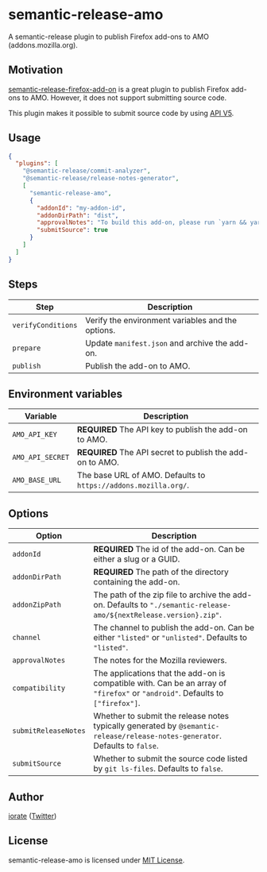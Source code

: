 # semantic-release-amo

A semantic-release plugin to publish Firefox add-ons to AMO (addons.mozilla.org).

## Motivation

[semantic-release-firefox-add-on](https://github.com/tophat/semantic-release-firefox-add-on) is a great plugin to publish Firefox add-ons to AMO. However, it does not support submitting source code.

This plugin makes it possible to submit source code by using
[API V5](https://addons-server.readthedocs.io/en/latest/topics/api/addons.html#version-sources).

## Usage

```json
{
  "plugins": [
    "@semantic-release/commit-analyzer",
    "@semantic-release/release-notes-generator",
    [
      "semantic-release-amo",
      {
        "addonId": "my-addon-id",
        "addonDirPath": "dist",
        "approvalNotes": "To build this add-on, please run `yarn && yarn build`",
        "submitSource": true
      }
    ]
  ]
}
```

## Steps

| Step               | Description                                       |
| ------------------ | ------------------------------------------------- |
| `verifyConditions` | Verify the environment variables and the options. |
| `prepare`          | Update `manifest.json` and archive the add-on.    |
| `publish`          | Publish the add-on to AMO.                        |

## Environment variables

| Variable         | Description                                                     |
| ---------------- | --------------------------------------------------------------- |
| `AMO_API_KEY`    | **REQUIRED** The API key to publish the add-on to AMO.          |
| `AMO_API_SECRET` | **REQUIRED** The API secret to publish the add-on to AMO.       |
| `AMO_BASE_URL`   | The base URL of AMO. Defaults to `https://addons.mozilla.org/`. |

## Options

| Option               | Description                                                                                                                    |
| -------------------- | ------------------------------------------------------------------------------------------------------------------------------ |
| `addonId`            | **REQUIRED** The id of the add-on. Can be either a slug or a GUID.                                                             |
| `addonDirPath`       | **REQUIRED** The path of the directory containing the add-on.                                                                  |
| `addonZipPath`       | The path of the zip file to archive the add-on. Defaults to `"./semantic-release-amo/${nextRelease.version}.zip"`.             |
| `channel`            | The channel to publish the add-on. Can be either `"listed"` or `"unlisted"`. Defaults to `"listed"`.                           |
| `approvalNotes`      | The notes for the Mozilla reviewers.                                                                                           |
| `compatibility`      | The applications that the add-on is compatible with. Can be an array of `"firefox"` or `"android"`. Defaults to `["firefox"]`. |
| `submitReleaseNotes` | Whether to submit the release notes typically generated by `@semantic-release/release-notes-generator`. Defaults to `false`.   |
| `submitSource`       | Whether to submit the source code listed by `git ls-files`. Defaults to `false`.                                               |

## Author

[iorate](https://github.com/iorate) ([Twitter](https://twitter.com/iorate))

## License

semantic-release-amo is licensed under [MIT License](LICENSE.txt).
